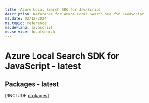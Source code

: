```yaml
---
title: Azure Local Search SDK for JavaScript
description: Reference for Azure Local Search SDK for JavaScript
ms.date: 02/12/2024
ms.topic: reference
ms.devlang: javascript
ms.service: localsearch
---
```

# Azure Local Search SDK for JavaScript - latest
## Packages - latest
[!INCLUDE [packages](local-search-index.md)]